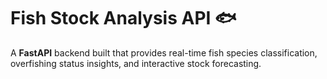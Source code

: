 # Fish Stock Analysis API 🐟

A **FastAPI** backend built that provides real-time fish species classification, overfishing status insights, and interactive stock forecasting.


